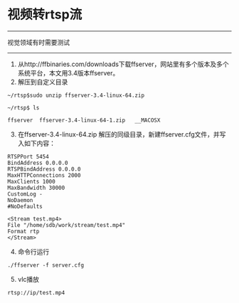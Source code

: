 # 视频转rtsp流
***
视觉领域有时需要测试
***
1. 从http://ffbinaries.com/downloads下载ffserver，网站里有多个版本及多个系统平台，本文用3.4版本ffserver。
2. 解压到自定义目录
```language
~/rtsp$sudo unzip ffserver-3.4-linux-64.zip

~/rtsp$ ls

ffserver  ffserver-3.4-linux-64-1.zip   __MACOSX
```

3. 在ffserver-3.4-linux-64.zip 解压的同级目录，新建ffserver.cfg文件，并写入如下内容：
```language
RTSPPort 5454
BindAddress 0.0.0.0
RTSPBindAddress 0.0.0.0
MaxHTTPConnections 2000
MaxClients 1000
MaxBandwidth 30000
CustomLog -
NoDaemon
#NoDefaults
 
<Stream test.mp4>
File "/home/sdb/work/stream/test.mp4"
Format rtp
</Stream>
```

4. 命令行运行
```language
./ffserver -f server.cfg
```
5. vlc播放
```language
rtsp://ip/test.mp4
```






